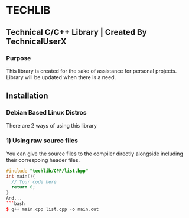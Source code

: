 # TECHLIB
## Technical C/C++ Library | Created By TechnicalUserX

### Purpose
This library is created for the sake of assistance for personal projects.
Library will be updated when there is a need.

## Installation
### Debian Based Linux Distros
There are 2 ways of using this library
### 1) Using raw source files
You can give the source files to the compiler directly alongside including their correspoing header files.
```cpp
#include "techlib/CPP/list.hpp"
int main(){
  // Your code here
  return 0;
}
And...
```bash
$ g++ main.cpp list.cpp -o main.out
```
